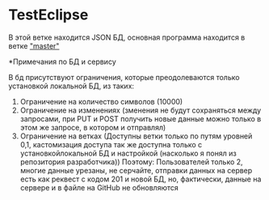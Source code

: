 # TestEclipse

В этой ветке находится JSON БД, основная программа находится в ветке ["master"](https://github.com/Tukorekt/TestEclipse/tree/master)

*Примечания по БД и сервису

В бд присутствуют ограничения, которые преодолеваются только установкой локальной БД, из таких:
1) Ограничение на количество символов (10000)
2) Ограничение на изменениях (зменения не будут сохраняться между запросами, при PUT и POST получить новые данные можно только в этом же запросе, в котором и отправлял)
3) Ограничение на ветках (Доступны ветки только по путям уровней 0,1, кастомизация доступа так же доступна только с установкойлокальной БД и настройкой (насколько я понял из репозитория разработчика))
Поэтому: Пользователей только 2, многие данные урезаны, не серчайте, отправки данных на сервер есть как реквест с кодом 201 и новой БД, но, фактически, данные на сервере и в файле на GitHub не обновляются

